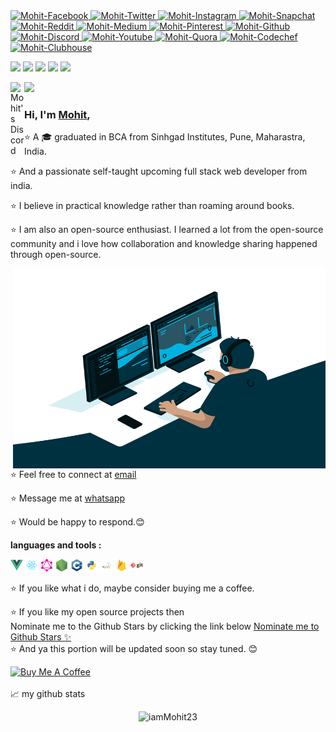 <a href="https://facebook.com/iammohit23" target="blank">
    <img src="https://img.icons8.com/bubbles/100/000000/facebook-new.png" width = "70px" alt="Mohit-Facebook" />
  </a>
  
  <a href="https://twitter.com/iammohit_23" target="blank">
    <img src="https://img.icons8.com/bubbles/100/000000/twitter-circled.png" width = "70px" alt="Mohit-Twitter" />
  </a>
  
  <a href="https://instagram.com/iammohit23" target="blank">
    <img src="https://img.icons8.com/bubbles/100/000000/instagram-new.png" width = "70px" alt="Mohit-Instagram" />
  </a>
  
  <a href="https://snapchat.com/add/iammohit_23" target="blank">
    <img src="https://img.icons8.com/bubbles/100/000000/snapchat.png" width = "70px" alt="Mohit-Snapchat" />
  </a>
  
  <a href="https://reddit.com/user/iammohit23" target="blank">
    <img src="https://img.icons8.com/bubbles/100/000000/reddit.png" width = "70px" alt="Mohit-Reddit" />
  </a>
  
  <a href="https://medium.com/@iammohit23" target="blank">
    <img src="https://img.icons8.com/bubbles/100/000000/medium-new.png" width = "70px" alt="Mohit-Medium" />
  </a>
  
   <a href="https://in.pinterest.com/iammohit23" target="blank">
    <img src="https://img.icons8.com/bubbles/100/000000/pinterest.png" width = "70px" alt="Mohit-Pinterest" />
  </a>
  
   <a href="https://github.com/Mohits-Org" target="blank">
    <img src="https://img.icons8.com/bubbles/100/000000/github.png" width = "70px" alt="Mohit-Github" />
  </a>

   <a href="https://discord.com/channels/@me/1022418738395488349" target="blank">
    <img src="https://img.icons8.com/bubbles/100/000000/discord.png" width = "70px" alt="Mohit-Discord" />
  </a>
  
   <a href="https://www.youtube.com/@iammohit23" target="blank">
    <img src="https://img.icons8.com/bubbles/100/000000/youtube.png" width = "70px" alt="Mohit-Youtube" />
  </a>
  
   <a href="https://www.quora.com/profile/Mohit-Pandey-223" target="blank">
    <img src="https://iammohit23.netlify.app/images/quora.png" width = "70px" alt="Mohit-Quora" />
  </a>
  
   <a href="https://www.codechef.com/users/iammohit23" target="blank">
    <img src="https://img.icons8.com/bubbles/512/codechef.png" width = "70px" alt="Mohit-Codechef" />
  </a>
  
   <a href="https://www.clubhouse.com/@iammohit23" target="blank">
    <img src="https://cdn-icons-png.flaticon.com/512/6122/6122838.png" width = "60px" alt="Mohit-Clubhouse" />
  </a>
  
  
  
  
  





![](http://github-profile-summary-cards.vercel.app/api/cards/profile-details?username=iammohit23&theme=github)
![](http://github-profile-summary-cards.vercel.app/api/cards/repos-per-language?username=iammohit23&theme=github)
![](http://github-profile-summary-cards.vercel.app/api/cards/most-commit-language?username=iammohit23&theme=github)
![](http://github-profile-summary-cards.vercel.app/api/cards/stats?username=iammohit23&theme=github)
![](http://github-profile-summary-cards.vercel.app/api/cards/productive-time?username=iammohit23&theme=github&utcOffset=8)

<a href="https://discord.gg/9kfyVc2dch">
  <img align="left" alt="Mohit's Discord" width="22px" src="https://raw.githubusercontent.com/peterthehan/peterthehan/master/assets/discord.svg" />
</a>

![](https://visitor-badge.glitch.me/badge?page_id=iamMohit23)


  ### Hi,<!--<img src="https://media.giphy.com/media/hvRJCLFzcasrR4ia7z/giphy.gif" width="10px">--> I'm [Mohit](https://iammohit.me/), 
 
⭐ A 🎓 graduated in BCA from Sinhgad Institutes, Pune, Maharastra, India.
 
⭐ And a passionate self-taught upcoming full stack web developer from india.

⭐ I believe in practical knowledge rather than roaming around books.

⭐ I am also an open-source enthusiast. I learned a lot from the open-source community and i love how collaboration and knowledge sharing happened through open-source.

  <img align="right" alt="GIF" src="Mohit-Readme\code.gif" width="500" height="320" />
  
⭐ Feel free to connect at [email](mailto:iammohitpandey1@gmail.com)</br>

⭐ Message me at [whatsapp](https://wa.me/917258883148)

⭐ Would be happy to respond.😊

**languages and tools :**

<code><img height="20" src="https://raw.githubusercontent.com/github/explore/80688e429a7d4ef2fca1e82350fe8e3517d3494d/topics/vue/vue.png"></code>
<code><img height="20" src="https://raw.githubusercontent.com/github/explore/80688e429a7d4ef2fca1e82350fe8e3517d3494d/topics/react/react.png"></code>
<code><img height="20" src="https://raw.githubusercontent.com/github/explore/5c058a388828bb5fde0bcafd4bc867b5bb3f26f3/topics/graphql/graphql.png"></code>
<code><img height="20" src="https://raw.githubusercontent.com/github/explore/80688e429a7d4ef2fca1e82350fe8e3517d3494d/topics/nodejs/nodejs.png"></code>
<code><img height="20" src="https://raw.githubusercontent.com/github/explore/80688e429a7d4ef2fca1e82350fe8e3517d3494d/topics/cpp/cpp.png"></code>
<code><img height="20" src="https://raw.githubusercontent.com/github/explore/80688e429a7d4ef2fca1e82350fe8e3517d3494d/topics/python/python.png"></code>
<code><img height="20" src="https://raw.githubusercontent.com/github/explore/80688e429a7d4ef2fca1e82350fe8e3517d3494d/topics/mysql/mysql.png"></code>
<code><img height="20" src="https://raw.githubusercontent.com/github/explore/80688e429a7d4ef2fca1e82350fe8e3517d3494d/topics/firebase/firebase.png"></code>
<code><img height="20" src="https://raw.githubusercontent.com/github/explore/80688e429a7d4ef2fca1e82350fe8e3517d3494d/topics/git/git.png"></code>

⭐ If you like what i do, maybe consider buying me a coffee.

⭐ If you like my open source projects then </br>
    Nominate me to the Github Stars by clicking the link below 
    <a href='https://stars.github.com/nominate/'>Nominate me to Github Stars ✨</a><br>
⭐ And ya this portion will be updated soon so stay tuned.
😊

<a href="https://www.buymeacoffee.com/iammohit" target="_blank"><img src="https://cdn.buymeacoffee.com/buttons/v2/default-red.png" alt="Buy Me A Coffee" width="150" ></a>
<br>
<br>
📈 my github stats

<p align="center"> <img src="https://github-readme-stats.vercel.app/api?username=iamMohit23&show_icons=true&theme=gotham" alt="iamMohit23" />

